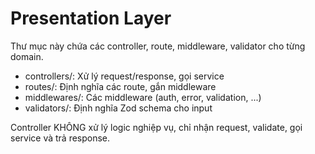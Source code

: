 # Presentation Layer

Thư mục này chứa các controller, route, middleware, validator cho từng domain.
- controllers/: Xử lý request/response, gọi service
- routes/: Định nghĩa các route, gắn middleware
- middlewares/: Các middleware (auth, error, validation, ...)
- validators/: Định nghĩa Zod schema cho input

Controller KHÔNG xử lý logic nghiệp vụ, chỉ nhận request, validate, gọi service và trả response.
